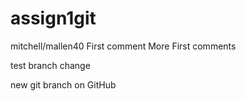 # assign1git
mitchell/mallen40
First comment
More First comments

test branch change

new git branch on GitHub
